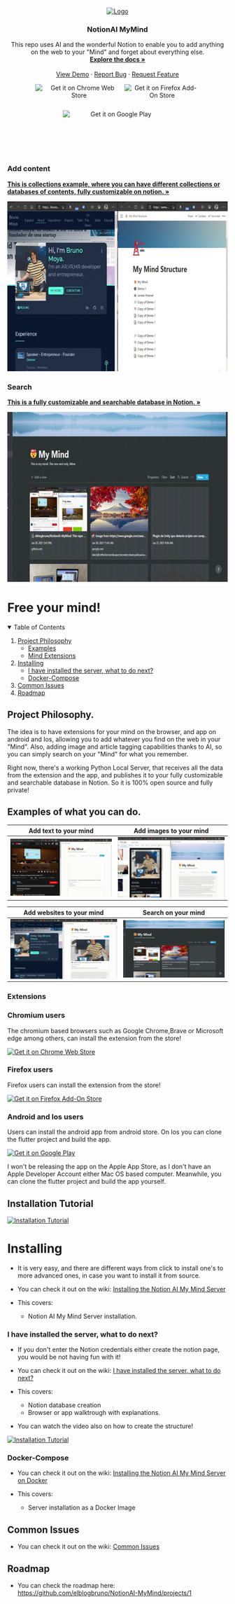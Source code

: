 <!-- PROJECT LOGO -->
<br />
<p align="center">
  <a href="https://github.com/elblogbruno/NotionAI-MyMind/">
    <img src="Chrome%20Extension/icon/icon.png" alt="Logo" width="80" height="80">
  </a>

  <h3 align="center">NotionAI MyMind</h3>

  <p align="center">
    This repo uses AI and the wonderful Notion to enable you to add anything on the web to your "Mind" and forget about everything else.
    <br />
    <a href="https://github.com/elblogbruno/NotionAI-MyMind/wiki"><strong>Explore the docs »</strong></a>
    <br />
    <br />
    <a href="https://www.notion.so/glassear/My-Mind-Demo-Structure-ebd913d0cfa14889b122d391a883db94">View Demo</a>
    ·
    <a href="https://github.com/elblogbruno/NotionAI-MyMind/issues">Report Bug</a>
    ·
    <a href="https://github.com/elblogbruno/NotionAI-MyMind/discussions/categories/ideas">Request Feature</a>
  </p>
  <p align="center">
    <a href='https://chrome.google.com/webstore/detail/notion-ai-my-mind/eaheecglpekjjlegffodbfhbhdmnjaph?hl=es&authuser=0 '><img align="center" style="overflow: hidden; display: inline-block;" alt='Get it on Chrome Web Store' width=200          height=60 src='https://storage.googleapis.com/chrome-gcs-uploader.appspot.com/image/WlD8wC6g8khYWPJUsQceQkhXSlv1/HRs9MPufa1J1h5glNhut.png'/></a>  <a href='https://addons.mozilla.org/en-US/firefox/addon/notion-ai-my-mind/'><img align="center" style="overflow: hidden; display: inline-block;" alt='Get it on Firefox Add-On Store' width=172 height=60  src='https://ffp4g1ylyit3jdyti1hqcvtb-wpengine.netdna-ssl.com/addons/files/2015/11/get-the-addon.png'/></a>  <a href='https://play.google.com/store/apps/details?id=com.elblogbruno.notion_ai_my_mind&pcampaignid=pcampaignidMKT-Other-global-all-co-prtnr-py-PartBadge-Mar2515-1'><img align="center" style=" overflow: hidden; display: inline-block;" alt='Get it on Google Play' width=250 height=100 src='https://play.google.com/intl/en_us/badges/static/images/badges/en_badge_web_generic.png'/></a>
  
  </p>
</p>

### Add content 
<a href="https://github.com/elblogbruno/NotionAI-MyMind/wiki/Notion-AI-My-Mind-Collections"><strong>This is collections example, where you can have different collections or databases of contents, fully customizable on notion. »</strong></a>

<a href="https://github.com/elblogbruno/NotionAI-MyMind/wiki/Notion-AI-My-Mind-Collections">
    <img src="doc/header_collections_example_modify_title_tags.gif" alt="collections" width="690" height="388">
 </a>

### Search
<a href="https://www.notion.so/Intro-to-databases-fd8cd2d212f74c50954c11086d85997e"><strong>This is a fully customizable and searchable database in Notion. »</strong></a>

<a href="https://www.notion.so/Intro-to-databases-fd8cd2d212f74c50954c11086d85997e">
    <img src="doc/header_gif_search.gif" alt="collections" width="690" height="388">
 </a>
 
# Free your mind!

<!-- TABLE OF CONTENTS -->
<details open="open">
  <summary>Table of Contents</summary>
  <ol>
    <li>
      <a href="#project-philosophy">Project Philosophy</a>
      <ul>
        <li><a href="#examples-of-what-you-can-do">Examples</a></li>
        <li><a href="#extensions">Mind Extensions</a></li>
      </ul>
    </li>
    <li>
      <a href="#installing">Installing</a>
      <ul>
        <li><a href="#i-have-installed-the-server-what-to-do-next">I have installed the server, what to do next?</a></li>
        <li><a href="#docker-compose">Docker-Compose</a></li>
       </ul>
      </ul>
    </li>
    <li><a href="#common-issues">Common Issues</a></li>
    <li><a href="#roadmap">Roadmap</a></li>
  </ol>
</details>

## Project Philosophy.

The idea is to have extensions for your mind on the browser, and app on android and Ios, allowing you to add whatever you find on the web in your "Mind". Also, adding image and article tagging capabilities thanks to AI, so you can simply search on your "Mind" for what you remember.

Right now, there's a working Python Local Server, that receives all the data from the extension and the app, and publishes it to your fully customizable and searchable database in Notion. So it is 100% open source and fully private!

## Examples of what you can do.

Add text to your mind  |  Add images to your mind
:---: | :---:
![](doc/add_text.gif)  |  ![](doc/add_image.gif)


Add websites to your mind |  Search on your mind
:---: | :---:
![](doc/add_website.gif)  |  ![](doc/header_gif_search.gif)

### Extensions
### Chromium users
The chromium based browsers such as Google Chrome,Brave or Microsoft edge among others, can install the extension from the store!

<a href='https://chrome.google.com/webstore/detail/notion-ai-my-mind/eaheecglpekjjlegffodbfhbhdmnjaph?hl=es&authuser=0 '><img alt='Get it on Chrome Web Store' width=200 height=60 src='https://storage.googleapis.com/chrome-gcs-uploader.appspot.com/image/WlD8wC6g8khYWPJUsQceQkhXSlv1/HRs9MPufa1J1h5glNhut.png'/></a>

### Firefox users
Firefox users can install the extension from the store!

<a href='https://addons.mozilla.org/en-US/firefox/addon/notion-ai-my-mind/'><img alt='Get it on Firefox Add-On Store' width=172 height=60 src='https://ffp4g1ylyit3jdyti1hqcvtb-wpengine.netdna-ssl.com/addons/files/2015/11/get-the-addon.png'/></a>

### Android and Ios users

Users can install the android app from android store. On Ios you can clone the flutter project and build the app.

<a href='https://play.google.com/store/apps/details?id=com.elblogbruno.notion_ai_my_mind&pcampaignid=pcampaignidMKT-Other-global-all-co-prtnr-py-PartBadge-Mar2515-1'><img alt='Get it on Google Play' width=250 height=100 src='https://play.google.com/intl/en_us/badges/static/images/badges/en_badge_web_generic.png'/></a>


I won't be releasing the app on the Apple App Store, as I don't have an Apple Developer Account either Mac OS based computer.
Meanwhile, you can clone the flutter project and build the app yourself.

## Installation Tutorial
[![Installation Tutorial](https://img.youtube.com/vi/v2wWtCYED1U/0.jpg)](https://www.youtube.com/watch?v=v2wWtCYED1U)

# Installing
- It is very easy, and there are different ways from click to install one's to more advanced ones, in case you want to install it from source.

- You can check it out on the wiki: [Installing the Notion AI My Mind Server](https://github.com/elblogbruno/NotionAI-MyMind/wiki/Installing-the-Notion-AI-My-Mind-Server)

- This covers:
    - Notion AI My Mind Server installation. 

### I have installed the server, what to do next?
- If you don't enter the Notion credentials either create the notion page, you would be not having fun with it!

- You can check it out on the wiki: [I have installed the server, what to do next?](https://github.com/elblogbruno/NotionAI-MyMind/wiki/I-have-installed-the-server,-what-to-do-next%3F)

- This covers:
    - Notion database creation
    - Browser or app walktrough with explanations.

- You can watch the video also on how to create the structure!
 
[![Installation Tutorial](https://img.youtube.com/vi/sRn6Pk1PnSY/0.jpg)](https://www.youtube.com/watch?v=sRn6Pk1PnSY)

### Docker-Compose

- You can check it out on the wiki: [Installing the Notion AI My Mind Server on Docker](https://github.com/elblogbruno/NotionAI-MyMind/wiki/Installing-the-Notion-AI-My-Mind-Server-on-Docker)

- This covers:
    - Server installation as a Docker Image

## Common Issues

- You can check it out on the wiki: [Common Issues](https://github.com/elblogbruno/NotionAI-MyMind/wiki/Common-Issues)

## Roadmap
- You can check the roadmap here: https://github.com/elblogbruno/NotionAI-MyMind/projects/1
